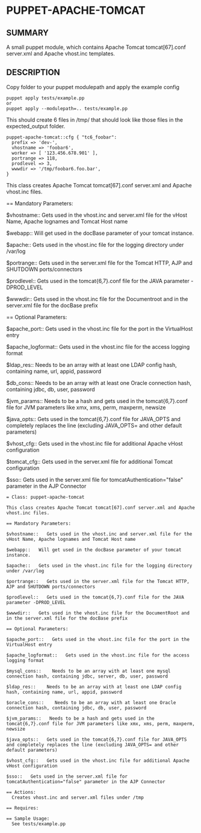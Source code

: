 PUPPET-APACHE-TOMCAT
============

SUMMARY
-------
A small puppet module, which contains Apache Tomcat tomcat[67].conf server.xml 
and Apache vhost.inc templates.

DESCRIPTION
-------
Copy folder to your puppet modulepath and apply the example config

    puppet apply tests/example.pp
    or
    puppet apply --modulepath=.. tests/example.pp

This should create 6 files in /tmp/ that should look like those files in the expected_output folder.

    puppet-apache-tomcat::cfg { "tc6_foobar":
      prefix => 'dev-',
      vhostname => 'foobar6',
      worker => [ '123.456.678.901' ],
      portrange => 118,
      prodlevel => 3,
      wwwdir => '/tmp/foobar6.foo.bar',
    }

   This class creates Apache Tomcat tomcat[67].conf server.xml and Apache vhost.inc files.

   == Mandatory Parameters:

   $vhostname::   Gets used in the vhost.inc and server.xml file for the vHost Name, Apache lognames and Tomcat Host name

   $webapp::   Will get used in the docBase parameter of your tomcat instance.

   $apache::   Gets used in the vhost.inc file for the logging directory under /var/log

   $portrange::   Gets used in the server.xml file for the Tomcat HTTP, AJP and SHUTDOWN ports/connectors

   $prodlevel::   Gets used in the tomcat{6,7}.conf file for the JAVA parameter -DPROD_LEVEL

   $wwwdir::   Gets used in the vhost.inc file for the Documentroot and in the server.xml file for the docBase prefix

   == Optional Parameters:

   $apache_port::   Gets used in the vhost.inc file for the port in the VirtualHost entry

   $apache_logformat::   Gets used in the vhost.inc file for the access logging format

   $ldap_res::    Needs to be an array with at least one LDAP config hash, containing name, url, appid, password

   $db_cons::    Needs to be an array with at least one Oracle connection hash, containing jdbc, db, user, password

   $jvm_params::   Needs to be a hash and gets used in the tomcat{6,7}.conf file for JVM parameters like xmx, xms, perm, maxperm, newsize

   $java_opts::   Gets used in the tomcat{6,7}.conf file for JAVA_OPTS and completely replaces the line (excluding JAVA_OPTS= and other default parameters)

   $vhost_cfg::   Gets used in the vhost.inc file for additional Apache vHost configuration

   $tomcat_cfg::   Gets used in the server.xml file for additional Tomcat configuration

   $sso::   Gets used in the server.xml file for tomcatAuthentication="false" parameter in the AJP Connector

    = Class: puppet-apache-tomcat

    This class creates Apache Tomcat tomcat[67].conf server.xml and Apache vhost.inc files.

    == Mandatory Parameters:

    $vhostname::   Gets used in the vhost.inc and server.xml file for the vHost Name, Apache lognames and Tomcat Host name

    $webapp::   Will get used in the docBase parameter of your tomcat instance.

    $apache::   Gets used in the vhost.inc file for the logging directory under /var/log

    $portrange::   Gets used in the server.xml file for the Tomcat HTTP, AJP and SHUTDOWN ports/connectors

    $prodlevel::   Gets used in the tomcat{6,7}.conf file for the JAVA parameter -DPROD_LEVEL

    $wwwdir::   Gets used in the vhost.inc file for the DocumentRoot and in the server.xml file for the docBase prefix

    == Optional Parameters:

    $apache_port::   Gets used in the vhost.inc file for the port in the VirtualHost entry

    $apache_logformat::   Gets used in the vhost.inc file for the access logging format

    $mysql_cons::    Needs to be an array with at least one mysql connection hash, containing jdbc, server, db, user, password

    $ldap_res::    Needs to be an array with at least one LDAP config hash, containing name, url, appid, password

    $oracle_cons::    Needs to be an array with at least one Oracle connection hash, containing jdbc, db, user, password

    $jvm_params::   Needs to be a hash and gets used in the tomcat{6,7}.conf file for JVM parameters like xmx, xms, perm, maxperm, newsize

    $java_opts::   Gets used in the tomcat{6,7}.conf file for JAVA_OPTS and completely replaces the line (excluding JAVA_OPTS= and other default parameters)

    $vhost_cfg::   Gets used in the vhost.inc file for additional Apache vHost configuration

    $sso::   Gets used in the server.xml file for tomcatAuthentication="false" parameter in the AJP Connector

    == Actions:
      Creates vhost.inc and server.xml files under /tmp

    == Requires:

    == Sample Usage:
      See tests/example.pp
